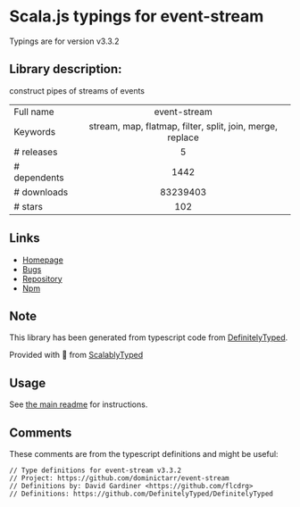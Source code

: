 
# Scala.js typings for event-stream

Typings are for version v3.3.2

## Library description:
construct pipes of streams of events

|                    |                 |
| ------------------ | :-------------: |
| Full name          | event-stream |
| Keywords           | stream, map, flatmap, filter, split, join, merge, replace |
| # releases         | 5 |
| # dependents       | 1442 |
| # downloads        | 83239403 |
| # stars            | 102 |

## Links
- [Homepage](http://github.com/dominictarr/event-stream)
- [Bugs](https://github.com/dominictarr/event-stream/issues)
- [Repository](https://github.com/dominictarr/event-stream)
- [Npm](https://www.npmjs.com/package/event-stream)
    


## Note
This library has been generated from typescript code from [DefinitelyTyped](https://definitelytyped.org).

Provided with :purple_heart: from [ScalablyTyped](https://github.com/oyvindberg/ScalablyTyped)

## Usage
See [the main readme](../../readme.md) for instructions.

## Comments

These comments are from the typescript definitions and might be useful:
```
// Type definitions for event-stream v3.3.2
// Project: https://github.com/dominictarr/event-stream
// Definitions by: David Gardiner <https://github.com/flcdrg>
// Definitions: https://github.com/DefinitelyTyped/DefinitelyTyped

```

